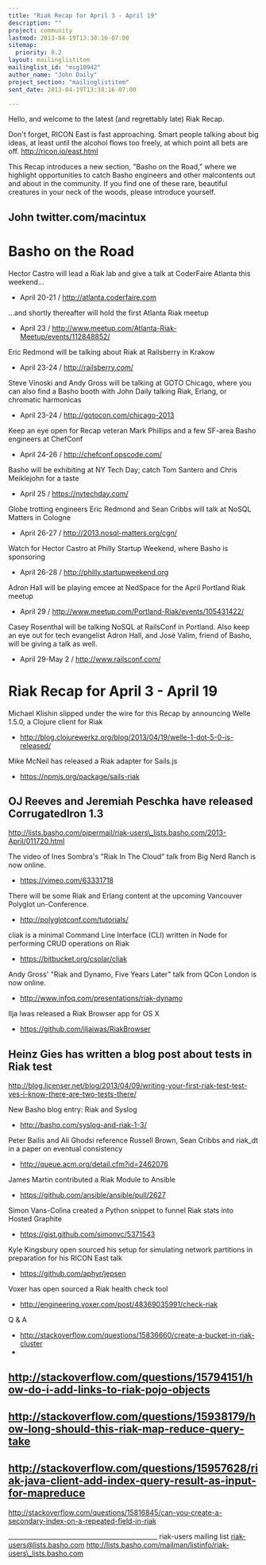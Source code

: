 ```yaml
---
title: "Riak Recap for April 3 - April 19"
description: ""
project: community
lastmod: 2013-04-19T13:38:16-07:00
sitemap:
  priority: 0.2
layout: mailinglistitem
mailinglist_id: "msg10942"
author_name: "John Daily"
project_section: "mailinglistitem"
sent_date: 2013-04-19T13:38:16-07:00

---
```



Hello, and welcome to the latest (and regrettably late) Riak Recap.

Don't forget, RICON East is fast approaching. Smart people talking
about big ideas, at least until the alcohol flows too freely, at which
point all bets are off.
 http://ricon.io/east.html


This Recap introduces a new section, "Basho on the Road," where we
highlight opportunities to catch Basho engineers and other malcontents
out and about in the community. If you find one of these rare,
beautiful creatures in your neck of the woods, please introduce
yourself.

John
twitter.com/macintux
------------------------------------

Basho on the Road
=======================
Hector Castro will lead a Riak lab and give a talk at CoderFaire
Atlanta this weekend...
- April 20-21 / http://atlanta.coderfaire.com

...and shortly thereafter will hold the first Atlanta Riak meetup
- April 23 / http://www.meetup.com/Atlanta-Riak-Meetup/events/112848852/

Eric Redmond will be talking about Riak at Railsberry in Krakow
- April 23-24 / http://railsberry.com/

Steve Vinoski and Andy Gross will be talking at GOTO Chicago, where
you can also find a Basho booth with John Daily talking Riak, Erlang,
or chromatic harmonicas
- April 23-24 / http://gotocon.com/chicago-2013

Keep an eye open for Recap veteran Mark Phillips and a few SF-area
Basho engineers at ChefConf
- April 24-26 / http://chefconf.opscode.com/

Basho will be exhibiting at NY Tech Day; catch Tom Santero and Chris
Meiklejohn for a taste
- April 25 / https://nytechday.com/

Globe trotting engineers Eric Redmond and Sean Cribbs will talk at
NoSQL Matters in Cologne
- April 26-27 / http://2013.nosql-matters.org/cgn/

Watch for Hector Castro at Philly Startup Weekend, where Basho is
sponsoring
- April 26-28 / http://philly.startupweekend.org

Adron Hall will be playing emcee at NedSpace for the April Portland
Riak meetup
- April 29 / http://www.meetup.com/Portland-Riak/events/105431422/

Casey Rosenthal will be talking NoSQL at RailsConf in Portland. Also
keep an eye out for tech evangelist Adron Hall, and José Valim, friend
of Basho, will be giving a talk as well.
- April 29-May 2 / http://www.railsconf.com/


Riak Recap for April 3 - April 19
=======================

Michael Klishin slipped under the wire for this Recap by announcing
Welle 1.5.0, a Clojure client for Riak
- http://blog.clojurewerkz.org/blog/2013/04/19/welle-1-dot-5-0-is-released/

Mike McNeil has released a Riak adapter for Sails.js
- https://npmjs.org/package/sails-riak

OJ Reeves and Jeremiah Peschka have released CorrugatedIron 1.3
- 
http://lists.basho.com/pipermail/riak-users\_lists.basho.com/2013-April/011720.html

The video of Ines Sombra's "Riak In The Cloud" talk from Big Nerd Ranch is now 
online.
- https://vimeo.com/63331718

There will be some Riak and Erlang content at the upcoming Vancouver Polyglot 
un-Conference.
- http://polyglotconf.com/tutorials/

cliak is a minimal Command Line Interface (CLI) written in Node for
performing CRUD operations on Riak
- https://bitbucket.org/csolar/cliak

Andy Gross' "Riak and Dynamo, Five Years Later" talk from QCon London is now 
online.
- http://www.infoq.com/presentations/riak-dynamo

Ilja Iwas released a Riak Browser app for OS X
- https://github.com/iljaiwas/RiakBrowser

Heinz Gies has written a blog post about tests in Riak test
- 
http://blog.licenser.net/blog/2013/04/09/writing-your-first-riak-test-test-yes-i-know-there-are-two-tests-there/

New Basho blog entry: Riak and Syslog
- http://basho.com/syslog-and-riak-1-3/

Peter Bailis and Ali Ghodsi reference Russell Brown, Sean Cribbs and
riak\_dt in a paper on eventual consistency
- http://queue.acm.org/detail.cfm?id=2462076

James Martin contributed a Riak Module to Ansible
- https://github.com/ansible/ansible/pull/2627

Simon Vans-Colina created a Python snippet to funnel Riak stats into Hosted 
Graphite
- https://gist.github.com/simonvc/5371543

Kyle Kingsbury open sourced his setup for simulating network
partitions in preparation for his RICON East talk
- https://github.com/aphyr/jepsen

Voxer has open sourced a Riak health check tool
- http://engineering.voxer.com/post/48369035991/check-riak

Q & A
- http://stackoverflow.com/questions/15836660/create-a-bucket-in-riak-cluster
- 
http://stackoverflow.com/questions/15794151/how-do-i-add-links-to-riak-pojo-objects
- 
http://stackoverflow.com/questions/15938179/how-long-should-this-riak-map-reduce-query-take
- 
http://stackoverflow.com/questions/15957628/riak-java-client-add-index-query-result-as-input-for-mapreduce
- 
http://stackoverflow.com/questions/15816845/can-you-create-a-secondary-index-on-a-repeated-field-in-riak


\_\_\_\_\_\_\_\_\_\_\_\_\_\_\_\_\_\_\_\_\_\_\_\_\_\_\_\_\_\_\_\_\_\_\_\_\_\_\_\_\_\_\_\_\_\_\_
riak-users mailing list
riak-users@lists.basho.com
http://lists.basho.com/mailman/listinfo/riak-users\_lists.basho.com

